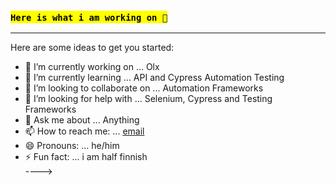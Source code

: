 ### <mark>`Here is what i am working on 👋`</mark>
-----
Here are some ideas to get you started:

- 🔭 I’m currently working on ... Olx
- 🌱 I’m currently learning ... API and Cypress Automation Testing
- 👯 I’m looking to collaborate on ... Automation Frameworks
- 🤔 I’m looking for help with ... Selenium, Cypress and Testing Frameworks
- 💬 Ask me about ... Anything
- 📫 How to reach me: ... [email](hm_xa@yahoo.com)
- 😄 Pronouns: ... he/him
- ⚡ Fun fact: ... i am half finnish \
---->

